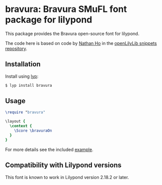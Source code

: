 # bravura: Bravura SMuFL font package for lilypond

This package provides the Bravura open-source font for lilypond.

The code here is based on code by [Nathan Ho](https://github.com/snappizz) in the [openLilyLib snippets repository](https://github.com/openlilylib/snippets/tree/master/custom-music-fonts/smufl).

## Installation

Install using [lyp](https://github.com/noteflakes/lyp):

```bash
$ lyp install bravura
```

## Usage

```lilypond
\require "bravura"

\layout {
  \context {
    \Score \bravuraOn
  }
}

```

For more details see the included [example](https://github.com/noteflakes/lyp-bravura/blob/master/test.ly).

## Compatibility with Lilypond versions

This font is known to work in Lilypond version 2.18.2 or later.